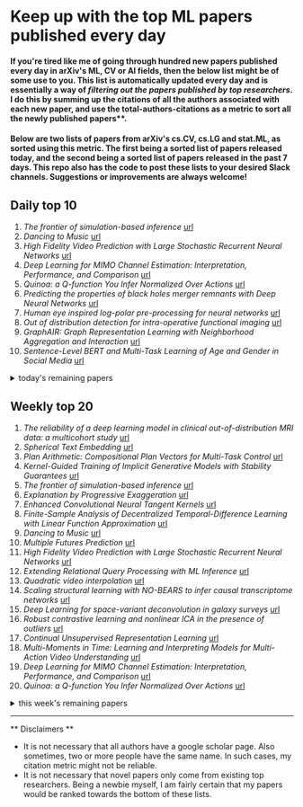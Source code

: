 # Keep up with the top ML papers published every day

#### If you're tired like me of going through hundred new papers published every day in arXiv's ML, CV or AI fields, then the below list might be of some use to you. This list is automatically updated every day and is essentially a way of *filtering out the papers published by top researchers*. I do this by summing up the citations of all the authors associated with each new paper, and use the total-authors-citations as a metric to sort all the newly published papers**. 

#### Below are two lists of papers from arXiv's cs.CV, cs.LG and stat.ML, as sorted using this metric. The first being a sorted list of papers released today, and the second being a sorted list of papers released in the past 7 days. This repo also has the code to post these lists to your desired Slack channels. Suggestions or improvements are always welcome!

## Daily top 10
1. *The frontier of simulation-based inference* [url](http://arxiv.org/abs/1911.01429v1)
2. *Dancing to Music* [url](http://arxiv.org/abs/1911.02001v1)
3. *High Fidelity Video Prediction with Large Stochastic Recurrent Neural Networks* [url](http://arxiv.org/abs/1911.01655v1)
4. *Deep Learning for MIMO Channel Estimation: Interpretation, Performance, and Comparison* [url](http://arxiv.org/abs/1911.01918v1)
5. *Quinoa: a Q-function You Infer Normalized Over Actions* [url](http://arxiv.org/abs/1911.01831v1)
6. *Predicting the properties of black holes merger remnants with Deep Neural Networks* [url](http://arxiv.org/abs/1911.01496v1)
7. *Human eye inspired log-polar pre-processing for neural networks* [url](http://arxiv.org/abs/1911.01141v1)
8. *Out of distribution detection for intra-operative functional imaging* [url](http://arxiv.org/abs/1911.01877v1)
9. *GraphAIR: Graph Representation Learning with Neighborhood Aggregation and Interaction* [url](http://arxiv.org/abs/1911.01731v1)
10. *Sentence-Level BERT and Multi-Task Learning of Age and Gender in Social Media* [url](http://arxiv.org/abs/1911.00637v1)
<details><summary>today's remaining papers</summary>
  <ol start=11>
    <li><i>Apprenticeship Learning via Frank-Wolfe</i> <a href="http://arxiv.org/abs/1911.01679v1">url</a></li>
    <li><i>Optimizing the Dice Score and Jaccard Index for Medical Image Segmentation: Theory & Practice</i> <a href="http://arxiv.org/abs/1911.01685v1">url</a></li>
    <li><i>Detection of vertebral fractures in CT using 3D Convolutional Neural Networks</i> <a href="http://arxiv.org/abs/1911.01816v1">url</a></li>
    <li><i>Scalable Variational Gaussian Processes for Crowdsourcing: Glitch Detection in LIGO</i> <a href="http://arxiv.org/abs/1911.01915v1">url</a></li>
    <li><i>A General Early-Stopping Module for Crowdsourced Ranking</i> <a href="http://arxiv.org/abs/1911.01042v1">url</a></li>
    <li><i>An End-to-End Deep RL Framework for Task Arrangement in Crowdsourcing Platforms</i> <a href="http://arxiv.org/abs/1911.01030v1">url</a></li>
    <li><i>Minimal Solvers for Rectifying from Radially-Distorted Conjugate Translations</i> <a href="http://arxiv.org/abs/1911.01507v1">url</a></li>
    <li><i>On Compositionality in Neural Machine Translation</i> <a href="http://arxiv.org/abs/1911.01497v1">url</a></li>
    <li><i>New Potential-Based Bounds for Prediction with Expert Advice</i> <a href="http://arxiv.org/abs/1911.01641v1">url</a></li>
    <li><i>ROI Pooled Correlation Filters for Visual Tracking</i> <a href="http://arxiv.org/abs/1911.01668v1">url</a></li>
    <li><i>Detecting and Tracking Small Moving Objects in Wide Area Motion Imagery (WAMI) Using Convolutional Neural Networks (CNNs)</i> <a href="http://arxiv.org/abs/1911.01727v1">url</a></li>
    <li><i>Spatial Sparse subspace clustering for Compressive Spectral imaging</i> <a href="http://arxiv.org/abs/1911.01671v1">url</a></li>
    <li><i>Single-Frame Super-Resolution of Solar Magnetograms: Investigating Physics-Based Metrics \& Losses</i> <a href="http://arxiv.org/abs/1911.01490v1">url</a></li>
    <li><i>Probabilistic Super-Resolution of Solar Magnetograms: Generating Many Explanations and Measuring Uncertainties</i> <a href="http://arxiv.org/abs/1911.01486v1">url</a></li>
    <li><i>Dual-domain Cascade of U-nets for Multi-channel Magnetic Resonance Image Reconstruction</i> <a href="http://arxiv.org/abs/1911.01458v1">url</a></li>
    <li><i>One Network to Segment Them All: A General, Lightweight System for Accurate 3D Medical Image Segmentation</i> <a href="http://arxiv.org/abs/1911.01764v1">url</a></li>
    <li><i>Adversarial dictionary learning for a robust analysis and modelling of spontaneous neuronal activity</i> <a href="http://arxiv.org/abs/1911.01721v1">url</a></li>
    <li><i>Joint Ranking SVM and Binary Relevance with Robust Low-Rank Learning for Multi-Label Classification</i> <a href="http://arxiv.org/abs/1911.01658v1">url</a></li>
    <li><i>Optimistic Optimization for Statistical Model Checking with Regret Bounds</i> <a href="http://arxiv.org/abs/1911.01537v1">url</a></li>
    <li><i>Memory Augmented Recursive Neural Networks</i> <a href="http://arxiv.org/abs/1911.01545v1">url</a></li>
    <li><i>Scalable Deep Generative Relational Models with High-Order Node Dependence</i> <a href="http://arxiv.org/abs/1911.01535v1">url</a></li>
    <li><i>The Tale of Evil Twins: Adversarial Inputs versus Backdoored Models</i> <a href="http://arxiv.org/abs/1911.01559v1">url</a></li>
    <li><i>Improved BiGAN training with marginal likelihood equalization</i> <a href="http://arxiv.org/abs/1911.01425v1">url</a></li>
    <li><i>Unsupervised Learning for Neural Network-based Polar Decoder via Syndrome Loss</i> <a href="http://arxiv.org/abs/1911.01710v1">url</a></li>
    <li><i>Convolutional Neural Network-aided Bit-flipping for Belief Propagation Decoding of Polar Codes</i> <a href="http://arxiv.org/abs/1911.01704v1">url</a></li>
    <li><i>VASTA: A Vision and Language-assisted Smartphone Task Automation System</i> <a href="http://arxiv.org/abs/1911.01474v1">url</a></li>
    <li><i>RNN-T For Latency Controlled ASR With Improved Beam Search</i> <a href="http://arxiv.org/abs/1911.01629v1">url</a></li>
    <li><i>Speaker-invariant Affective Representation Learning via Adversarial Training</i> <a href="http://arxiv.org/abs/1911.01533v1">url</a></li>
    <li><i>Being Optimistic to Be Conservative: Quickly Learning a CVaR Policy</i> <a href="http://arxiv.org/abs/1911.01546v1">url</a></li>
    <li><i>Problem Dependent Reinforcement Learning Bounds Which Can Identify Bandit Structure in MDPs</i> <a href="http://arxiv.org/abs/1911.00954v1">url</a></li>
    <li><i>Language coverage and generalization in RNN-based continuous sentence embeddings for interacting agents</i> <a href="http://arxiv.org/abs/1911.02002v1">url</a></li>
    <li><i>DeepRacer: Educational Autonomous Racing Platform for Experimentation with Sim2Real Reinforcement Learning</i> <a href="http://arxiv.org/abs/1911.01562v1">url</a></li>
    <li><i>Optimal Transport Based Change Point Detection and Time Series Segment Clustering</i> <a href="http://arxiv.org/abs/1911.01325v1">url</a></li>
    <li><i>Temporal Feedback Convolutional Recurrent Neural Networks for Keyword Spotting</i> <a href="http://arxiv.org/abs/1911.01803v1">url</a></li>
    <li><i>Data Diversification: An Elegant Strategy For Neural Machine Translation</i> <a href="http://arxiv.org/abs/1911.01986v1">url</a></li>
    <li><i>Time/Accuracy Tradeoffs for Learning a ReLU with respect to Gaussian Marginals</i> <a href="http://arxiv.org/abs/1911.01462v1">url</a></li>
    <li><i>Importance Sampling via Local Sensitivity</i> <a href="http://arxiv.org/abs/1911.01575v1">url</a></li>
    <li><i>Biconditional Generative Adversarial Networks for Multiview Learning with Missing Views</i> <a href="http://arxiv.org/abs/1911.01861v1">url</a></li>
    <li><i>LIDA: Lightweight Interactive Dialogue Annotator</i> <a href="http://arxiv.org/abs/1911.01599v1">url</a></li>
    <li><i>Closing the Reality Gap with Unsupervised Sim-to-Real Image Translation for Semantic Segmentation in Robot Soccer</i> <a href="http://arxiv.org/abs/1911.01529v1">url</a></li>
    <li><i>A Comparative Analysis of XGBoost</i> <a href="http://arxiv.org/abs/1911.01914v1">url</a></li>
    <li><i>Reducing audio membership inference attack accuracy to chance: 4 defenses</i> <a href="http://arxiv.org/abs/1911.01888v1">url</a></li>
    <li><i>Training Neural Machine Translation (NMT) Models using Tensor Train Decomposition on TensorFlow (T3F)</i> <a href="http://arxiv.org/abs/1911.01933v1">url</a></li>
    <li><i>LACI: Low-effort Automatic Calibration of Infrastructure Sensors</i> <a href="http://arxiv.org/abs/1911.01711v1">url</a></li>
    <li><i>On Solving the 2-Dimensional Greedy Shooter Problem for UAVs</i> <a href="http://arxiv.org/abs/1911.01419v1">url</a></li>
    <li><i>Multilateration of Random Networks with Community Structure</i> <a href="http://arxiv.org/abs/1911.01521v1">url</a></li>
    <li><i>A Note on Quantum Markov Models</i> <a href="http://arxiv.org/abs/1911.01953v1">url</a></li>
    <li><i>Deep Flow Collaborative Network for Online Visual Tracking</i> <a href="http://arxiv.org/abs/1911.01786v1">url</a></li>
    <li><i>Visual Privacy Protection via Mapping Distortion</i> <a href="http://arxiv.org/abs/1911.01769v1">url</a></li>
    <li><i>A Deep Learning approach for Hindi Named Entity Recognition</i> <a href="http://arxiv.org/abs/1911.01421v1">url</a></li>
    <li><i>Understanding racial bias in health using the Medical Expenditure Panel Survey data</i> <a href="http://arxiv.org/abs/1911.01509v1">url</a></li>
    <li><i>Scene Graph based Image Retrieval -- A case study on the CLEVR Dataset</i> <a href="http://arxiv.org/abs/1911.00850v1">url</a></li>
    <li><i>3D Deformable Convolutions for MRI classification</i> <a href="http://arxiv.org/abs/1911.01898v1">url</a></li>
    <li><i>Test Metrics for Recurrent Neural Networks</i> <a href="http://arxiv.org/abs/1911.01952v1">url</a></li>
    <li><i>AReN: Assured ReLU NN Architecture for Model Predictive Control of LTI Systems</i> <a href="http://arxiv.org/abs/1911.01608v1">url</a></li>
    <li><i>Online tuning and light source control using a physics-informed Gaussian process Adi</i> <a href="http://arxiv.org/abs/1911.01538v1">url</a></li>
    <li><i>SAMM Long Videos: A Spontaneous Facial Micro- and Macro-Expressions Dataset</i> <a href="http://arxiv.org/abs/1911.01519v1">url</a></li>
    <li><i>DocParser: Hierarchical Structure Parsing of Document Renderings</i> <a href="http://arxiv.org/abs/1911.01702v1">url</a></li>
    <li><i>Congestion Analysis of Convolutional Neural Network-Based Pedestrian Counting Methods on Helicopter Footage</i> <a href="http://arxiv.org/abs/1911.01672v1">url</a></li>
    <li><i>Evolution-based Fine-tuning of CNNs for Prostate Cancer Detection</i> <a href="http://arxiv.org/abs/1911.01477v1">url</a></li>
    <li><i>Gym-Ignition: Reproducible Robotic Simulations for Reinforcement Learning</i> <a href="http://arxiv.org/abs/1911.01715v1">url</a></li>
    <li><i>On Online Learning in Kernelized Markov Decision Processes</i> <a href="http://arxiv.org/abs/1911.01871v1">url</a></li>
    <li><i>Towards Optimal and Efficient Best Arm Identification in Linear Bandits</i> <a href="http://arxiv.org/abs/1911.01695v1">url</a></li>
    <li><i>A Deep Gradient Boosting Network for Optic Disc and Cup Segmentation</i> <a href="http://arxiv.org/abs/1911.01648v1">url</a></li>
    <li><i>A Model for Spatial Outlier Detection Based on Weighted Neighborhood Relationship</i> <a href="http://arxiv.org/abs/1911.01867v1">url</a></li>
    <li><i>Deep Hedging: Learning to Simulate Equity Option Markets</i> <a href="http://arxiv.org/abs/1911.01700v1">url</a></li>
    <li><i>Bipolar Morphological Neural Networks: Convolution Without Multiplication</i> <a href="http://arxiv.org/abs/1911.01971v1">url</a></li>
    <li><i>Real-Time Sensor Anomaly Detection and Recovery in Connected Automated Vehicle Sensors</i> <a href="http://arxiv.org/abs/1911.01531v1">url</a></li>
    <li><i>Enhancing the Privacy of Federated Learning with Sketching</i> <a href="http://arxiv.org/abs/1911.01812v1">url</a></li>
    <li><i>Pan-Private Uniformity Testing</i> <a href="http://arxiv.org/abs/1911.01452v1">url</a></li>
    <li><i>DLA: Dense-Layer-Analysis for Adversarial Example Detection</i> <a href="http://arxiv.org/abs/1911.01921v1">url</a></li>
    <li><i>Deep Collaborative Discrete Hashing with Semantic-Invariant Structure</i> <a href="http://arxiv.org/abs/1911.01565v1">url</a></li>
    <li><i>Dynamic Graph Embedding via LSTM History Tracking</i> <a href="http://arxiv.org/abs/1911.01551v1">url</a></li>
    <li><i>Detecting Point Outliers Using Prune-based Outlier Factor (PLOF)</i> <a href="http://arxiv.org/abs/1911.01654v1">url</a></li>
    <li><i>Auditing and Achieving Intersectional Fairness in Classification Problems</i> <a href="http://arxiv.org/abs/1911.01468v1">url</a></li>
    <li><i>Improving Supervised Phase Identification Through the Theory of Information Losses</i> <a href="http://arxiv.org/abs/1911.01484v1">url</a></li>
    <li><i>ColluEagle: Collusive review spammer detection using Markov random fields</i> <a href="http://arxiv.org/abs/1911.01690v1">url</a></li>
    <li><i>A Rule for Gradient Estimator Selection, with an Application to Variational Inference</i> <a href="http://arxiv.org/abs/1911.01894v1">url</a></li>
    <li><i>Quasi-Monte Carlo sampling for machine-learning partial differential equations</i> <a href="http://arxiv.org/abs/1911.01612v1">url</a></li>
    <li><i>Prediction Modeling and Analysis for Telecom Customer Churn in Two Months</i> <a href="http://arxiv.org/abs/1911.00558v1">url</a></li>
    <li><i>GP-ALPS: Automatic Latent Process Selection for Multi-Output Gaussian Process Models</i> <a href="http://arxiv.org/abs/1911.01929v1">url</a></li>
    <li><i>Mixture factorized auto-encoder for unsupervised hierarchical deep factorization of speech signal</i> <a href="http://arxiv.org/abs/1911.01806v1">url</a></li>
    <li><i>Dynamic Time Warp Convolutional Networks</i> <a href="http://arxiv.org/abs/1911.01944v1">url</a></li>
    <li><i>Neural Network Based Parameter Estimation Method for the Pareto/NBD Model</i> <a href="http://arxiv.org/abs/1911.01919v1">url</a></li>
    <li><i>Interpretability Study on Deep Learning for Jet Physics at the Large Hadron Collider</i> <a href="http://arxiv.org/abs/1911.01872v1">url</a></li>
    <li><i>Video Captioning with Text-based Dynamic Attention and Step-by-Step Learning</i> <a href="http://arxiv.org/abs/1911.01857v1">url</a></li>
    <li><i>A GMM based algorithm to generate point-cloud and its application to neuroimaging</i> <a href="http://arxiv.org/abs/1911.01705v1">url</a></li>
    <li><i>Bounds for the Number of Tests in Non-Adaptive Randomized Algorithms for Group Testing</i> <a href="http://arxiv.org/abs/1911.01694v1">url</a></li>
    <li><i>Adaptive Context Network for Scene Parsing</i> <a href="http://arxiv.org/abs/1911.01664v1">url</a></li>
    <li><i>Study of Constrained Network Structures for WGANs on Numeric Data Generation</i> <a href="http://arxiv.org/abs/1911.01649v1">url</a></li>
    <li><i>Sparse Lifting of Dense Vectors: Unifying Word and Sentence Representations</i> <a href="http://arxiv.org/abs/1911.01625v1">url</a></li>
    <li><i>Improving Long Handwritten Text Line Recognition with Convolutional Multi-way Associative Memory</i> <a href="http://arxiv.org/abs/1911.01577v1">url</a></li>
    <li><i>The generalization error of max-margin linear classifiers: High-dimensional asymptotics in the overparametrized regime</i> <a href="http://arxiv.org/abs/1911.01544v1">url</a></li>
    <li><i>Statistical Inference in Mean-Field Variational Bayes</i> <a href="http://arxiv.org/abs/1911.01525v1">url</a></li>
    <li><i>Assessing Social and Intersectional Biases in Contextualized Word Representations</i> <a href="http://arxiv.org/abs/1911.01485v1">url</a></li>
    <li><i>Statistical Inference for Model Parameters in Stochastic Gradient Descent via Batch Means</i> <a href="http://arxiv.org/abs/1911.01483v1">url</a></li>
    <li><i>Proximal Langevin Algorithm: Rapid Convergence Under Isoperimetry</i> <a href="http://arxiv.org/abs/1911.01469v1">url</a></li>
    <li><i>Who is Real Bob? Adversarial Attacks on Speaker Recognition Systems</i> <a href="http://arxiv.org/abs/1911.01840v1">url</a></li>
    <li><i>Novelty Detection and Learning from Extremely Weak Supervision</i> <a href="http://arxiv.org/abs/1911.00616v1">url</a></li>
  </ol>
</details>

## Weekly top 20
1. *The reliability of a deep learning model in clinical out-of-distribution MRI data: a multicohort study* [url](http://arxiv.org/abs/1911.00515v1)
2. *Spherical Text Embedding* [url](http://arxiv.org/abs/1911.01196v1)
3. *Plan Arithmetic: Compositional Plan Vectors for Multi-Task Control* [url](http://arxiv.org/abs/1910.14033v1)
4. *Kernel-Guided Training of Implicit Generative Models with Stability Guarantees* [url](http://arxiv.org/abs/1910.14428v1)
5. *The frontier of simulation-based inference* [url](http://arxiv.org/abs/1911.01429v1)
6. *Explanation by Progressive Exaggeration* [url](http://arxiv.org/abs/1911.00483v1)
7. *Enhanced Convolutional Neural Tangent Kernels* [url](http://arxiv.org/abs/1911.00809v1)
8. *Finite-Sample Analysis of Decentralized Temporal-Difference Learning with Linear Function Approximation* [url](http://arxiv.org/abs/1911.00934v1)
9. *Dancing to Music* [url](http://arxiv.org/abs/1911.02001v1)
10. *Multiple Futures Prediction* [url](http://arxiv.org/abs/1911.00997v1)
11. *High Fidelity Video Prediction with Large Stochastic Recurrent Neural Networks* [url](http://arxiv.org/abs/1911.01655v1)
12. *Extending Relational Query Processing with ML Inference* [url](http://arxiv.org/abs/1911.00231v1)
13. *Quadratic video interpolation* [url](http://arxiv.org/abs/1911.00627v1)
14. *Scaling structural learning with NO-BEARS to infer causal transcriptome networks* [url](http://arxiv.org/abs/1911.00081v1)
15. *Deep Learning for space-variant deconvolution in galaxy surveys* [url](http://arxiv.org/abs/1911.00443v1)
16. *Robust contrastive learning and nonlinear ICA in the presence of outliers* [url](http://arxiv.org/abs/1911.00265v1)
17. *Continual Unsupervised Representation Learning* [url](http://arxiv.org/abs/1910.14481v1)
18. *Multi-Moments in Time: Learning and Interpreting Models for Multi-Action Video Understanding* [url](http://arxiv.org/abs/1911.00232v1)
19. *Deep Learning for MIMO Channel Estimation: Interpretation, Performance, and Comparison* [url](http://arxiv.org/abs/1911.01918v1)
20. *Quinoa: a Q-function You Infer Normalized Over Actions* [url](http://arxiv.org/abs/1911.01831v1)
<details><summary>this week's remaining papers</summary>
  <ol start=21>
    <li><i>Personality-Aware Probabilistic Map for Trajectory Prediction of Pedestrians</i> <a href="http://arxiv.org/abs/1911.00193v1">url</a></li>
    <li><i>Automated Estimation of the Spinal Curvature via Spine Centerline Extraction with Ensembles of Cascaded Neural Networks</i> <a href="http://arxiv.org/abs/1911.01126v1">url</a></li>
    <li><i>Predicting the properties of black holes merger remnants with Deep Neural Networks</i> <a href="http://arxiv.org/abs/1911.01496v1">url</a></li>
    <li><i>Human eye inspired log-polar pre-processing for neural networks</i> <a href="http://arxiv.org/abs/1911.01141v1">url</a></li>
    <li><i>Out of distribution detection for intra-operative functional imaging</i> <a href="http://arxiv.org/abs/1911.01877v1">url</a></li>
    <li><i>GraphAIR: Graph Representation Learning with Neighborhood Aggregation and Interaction</i> <a href="http://arxiv.org/abs/1911.01731v1">url</a></li>
    <li><i>Deep Learning for 2D and 3D Rotatable Data: An Overview of Methods</i> <a href="http://arxiv.org/abs/1910.14594v1">url</a></li>
    <li><i>Hidden State Guidance: Improving Image Captioning using An Image Conditioned Autoencoder</i> <a href="http://arxiv.org/abs/1910.14208v1">url</a></li>
    <li><i>Rolling-Shutter Modelling for Direct Visual-Inertial Odometry</i> <a href="http://arxiv.org/abs/1911.01015v1">url</a></li>
    <li><i>Sentence-Level BERT and Multi-Task Learning of Age and Gender in Social Media</i> <a href="http://arxiv.org/abs/1911.00637v1">url</a></li>
    <li><i>Apprenticeship Learning via Frank-Wolfe</i> <a href="http://arxiv.org/abs/1911.01679v1">url</a></li>
    <li><i>DiaNet: BERT and Hierarchical Attention Multi-Task Learning of Fine-Grained Dialect</i> <a href="http://arxiv.org/abs/1910.14243v1">url</a></li>
    <li><i>Universal Adversarial Perturbations Against Person Re-Identification</i> <a href="http://arxiv.org/abs/1910.14184v1">url</a></li>
    <li><i>Optimizing the Dice Score and Jaccard Index for Medical Image Segmentation: Theory & Practice</i> <a href="http://arxiv.org/abs/1911.01685v1">url</a></li>
    <li><i>Cross-Scale Residual Network for Multiple Tasks:Image Super-resolution, Denoising, and Deblocking</i> <a href="http://arxiv.org/abs/1911.01257v1">url</a></li>
    <li><i>Temporal Action Localization using Long Short-Term Dependency</i> <a href="http://arxiv.org/abs/1911.01060v1">url</a></li>
    <li><i>Comb Convolution for Efficient Convolutional Architecture</i> <a href="http://arxiv.org/abs/1911.00387v1">url</a></li>
    <li><i>Detection of vertebral fractures in CT using 3D Convolutional Neural Networks</i> <a href="http://arxiv.org/abs/1911.01816v1">url</a></li>
    <li><i>A Unified Stochastic Gradient Approach to Designing Bayesian-Optimal Experiments</i> <a href="http://arxiv.org/abs/1911.00294v1">url</a></li>
    <li><i>Scalable Variational Gaussian Processes for Crowdsourcing: Glitch Detection in LIGO</i> <a href="http://arxiv.org/abs/1911.01915v1">url</a></li>
    <li><i>Decentralized Distributed PPO: Solving PointGoal Navigation</i> <a href="http://arxiv.org/abs/1911.00357v1">url</a></li>
    <li><i>AIM 2019 Challenge on Constrained Super-Resolution: Methods and Results</i> <a href="http://arxiv.org/abs/1911.01249v1">url</a></li>
    <li><i>Context-Aware Local Differential Privacy</i> <a href="http://arxiv.org/abs/1911.00038v1">url</a></li>
    <li><i>Interactive Gibson: A Benchmark for Interactive Navigation in Cluttered Environments</i> <a href="http://arxiv.org/abs/1910.14442v1">url</a></li>
    <li><i>Learning Hawkes Processes from a Handful of Events</i> <a href="http://arxiv.org/abs/1911.00292v1">url</a></li>
    <li><i>Low-Rank HOCA: Efficient High-Order Cross-Modal Attention for Video Captioning</i> <a href="http://arxiv.org/abs/1911.00212v1">url</a></li>
    <li><i>Automatic Prostate Zonal Segmentation Using Fully Convolutional Network with Feature Pyramid Attention</i> <a href="http://arxiv.org/abs/1911.00127v1">url</a></li>
    <li><i>A Framework to Explore Workload-Specific Performance and Lifetime Trade-offs in Neuromorphic Computing</i> <a href="http://arxiv.org/abs/1911.00548v1">url</a></li>
    <li><i>Neural Assistant: Joint Action Prediction, Response Generation, and Latent Knowledge Reasoning</i> <a href="http://arxiv.org/abs/1910.14613v1">url</a></li>
    <li><i>Visualization of Multi-Objective Switched Reluctance Machine Optimization at Multiple Operating Conditions with t-SNE</i> <a href="http://arxiv.org/abs/1911.01024v1">url</a></li>
    <li><i>A General Early-Stopping Module for Crowdsourced Ranking</i> <a href="http://arxiv.org/abs/1911.01042v1">url</a></li>
    <li><i>RankML: a Meta Learning-Based Approach for Pre-Ranking Machine Learning Pipelines</i> <a href="http://arxiv.org/abs/1911.00108v1">url</a></li>
    <li><i>DeepLine: AutoML Tool for Pipelines Generation using Deep Reinforcement Learning and Hierarchical Actions Filtering</i> <a href="http://arxiv.org/abs/1911.00061v1">url</a></li>
    <li><i>An End-to-End Deep RL Framework for Task Arrangement in Crowdsourcing Platforms</i> <a href="http://arxiv.org/abs/1911.01030v1">url</a></li>
    <li><i>Multi-marginal Wasserstein GAN</i> <a href="http://arxiv.org/abs/1911.00888v1">url</a></li>
    <li><i>Unsupervised Star Galaxy Classification with Cascade Variational Auto-Encoder</i> <a href="http://arxiv.org/abs/1910.14056v1">url</a></li>
    <li><i>A Decentralized Proximal Point-type Method for Saddle Point Problems</i> <a href="http://arxiv.org/abs/1910.14380v1">url</a></li>
    <li><i>Minimal Solvers for Rectifying from Radially-Distorted Conjugate Translations</i> <a href="http://arxiv.org/abs/1911.01507v1">url</a></li>
    <li><i>Automated Inline Analysis of Myocardial Perfusion MRI with Deep Learning</i> <a href="http://arxiv.org/abs/1911.00625v1">url</a></li>
    <li><i>CANet: Cross-disease Attention Network for Joint Diabetic Retinopathy and Diabetic Macular Edema Grading</i> <a href="http://arxiv.org/abs/1911.01376v1">url</a></li>
    <li><i>Single-Shot Panoptic Segmentation</i> <a href="http://arxiv.org/abs/1911.00764v1">url</a></li>
    <li><i>Robust Federated Learning with Noisy Communication</i> <a href="http://arxiv.org/abs/1911.00251v1">url</a></li>
    <li><i>A Simple and Efficient Method to Compute a Single Linkage Dendrogram</i> <a href="http://arxiv.org/abs/1911.00223v1">url</a></li>
    <li><i>Deep Heterogeneous Hashing for Face Video Retrieval</i> <a href="http://arxiv.org/abs/1911.01048v1">url</a></li>
    <li><i>FCSR-GAN: Joint Face Completion and Super-resolution via Multi-task Learning</i> <a href="http://arxiv.org/abs/1911.01045v1">url</a></li>
    <li><i>A Crowdsourcing Framework for On-Device Federated Learning</i> <a href="http://arxiv.org/abs/1911.01046v1">url</a></li>
    <li><i>On Compositionality in Neural Machine Translation</i> <a href="http://arxiv.org/abs/1911.01497v1">url</a></li>
    <li><i>On Distributed Quantization for Classification</i> <a href="http://arxiv.org/abs/1911.00216v1">url</a></li>
    <li><i>New Potential-Based Bounds for Prediction with Expert Advice</i> <a href="http://arxiv.org/abs/1911.01641v1">url</a></li>
    <li><i>Attributed Sequence Embedding</i> <a href="http://arxiv.org/abs/1911.00949v1">url</a></li>
    <li><i>Leveraging Pretrained Image Classifiers for Language-Based Segmentation</i> <a href="http://arxiv.org/abs/1911.00830v1">url</a></li>
    <li><i>Deep learning assessment of breast terminal duct lobular unit involution: towards automated prediction of breast cancer risk</i> <a href="http://arxiv.org/abs/1911.00036v1">url</a></li>
    <li><i>ROI Pooled Correlation Filters for Visual Tracking</i> <a href="http://arxiv.org/abs/1911.01668v1">url</a></li>
    <li><i>Detecting and Tracking Small Moving Objects in Wide Area Motion Imagery (WAMI) Using Convolutional Neural Networks (CNNs)</i> <a href="http://arxiv.org/abs/1911.01727v1">url</a></li>
    <li><i>LaplacianNet: Learning on 3D Meshes with Laplacian Encoding and Pooling</i> <a href="http://arxiv.org/abs/1910.14063v1">url</a></li>
    <li><i>A Streaming Analytics Language for Processing Cyber Data</i> <a href="http://arxiv.org/abs/1911.00815v1">url</a></li>
    <li><i>Spatial Sparse subspace clustering for Compressive Spectral imaging</i> <a href="http://arxiv.org/abs/1911.01671v1">url</a></li>
    <li><i>Iterative Hessian Sketch in Input Sparsity Time</i> <a href="http://arxiv.org/abs/1910.14166v1">url</a></li>
    <li><i>Learning to Fix Build Errors with Graph2Diff Neural Networks</i> <a href="http://arxiv.org/abs/1911.01205v1">url</a></li>
    <li><i>Towards vision-based robotic skins: a data-driven, multi-camera tactile sensor</i> <a href="http://arxiv.org/abs/1910.14526v1">url</a></li>
    <li><i>Unsupervised inference approach to facial attractiveness</i> <a href="http://arxiv.org/abs/1910.14072v1">url</a></li>
    <li><i>A Unified Framework for Data Poisoning Attack to Graph-based Semi-supervised Learning</i> <a href="http://arxiv.org/abs/1910.14147v1">url</a></li>
    <li><i>Enhancing Certifiable Robustness via a Deep Model Ensemble</i> <a href="http://arxiv.org/abs/1910.14655v1">url</a></li>
    <li><i>Policy Continuation with Hindsight Inverse Dynamics</i> <a href="http://arxiv.org/abs/1910.14055v1">url</a></li>
    <li><i>Improved Detection of Adversarial Attacks via Penetration Distortion Maximization</i> <a href="http://arxiv.org/abs/1911.00870v1">url</a></li>
    <li><i>Integrated Clustering and Anomaly Detection (INCAD) for Streaming Data (Revised)</i> <a href="http://arxiv.org/abs/1911.00184v1">url</a></li>
    <li><i>Single-Frame Super-Resolution of Solar Magnetograms: Investigating Physics-Based Metrics \& Losses</i> <a href="http://arxiv.org/abs/1911.01490v1">url</a></li>
    <li><i>Probabilistic Super-Resolution of Solar Magnetograms: Generating Many Explanations and Measuring Uncertainties</i> <a href="http://arxiv.org/abs/1911.01486v1">url</a></li>
    <li><i>A Study of Data Pre-processing Techniques for Imbalanced Biomedical Data Classification</i> <a href="http://arxiv.org/abs/1911.00996v1">url</a></li>
    <li><i>Memory Requirement Reduction of Deep Neural Networks Using Low-bit Quantization of Parameters</i> <a href="http://arxiv.org/abs/1911.00527v1">url</a></li>
    <li><i>On Modelling Label Uncertainty in Deep Neural Networks: Automatic Estimation of Intra-observer Variability in 2D Echocardiography Quality Assessment</i> <a href="http://arxiv.org/abs/1911.00674v1">url</a></li>
    <li><i>Performance Analysis on Federated Learning with Differential Privacy</i> <a href="http://arxiv.org/abs/1911.00222v1">url</a></li>
    <li><i>A Method for Identifying Origin of Digital Images Using a Convolution Neural Network</i> <a href="http://arxiv.org/abs/1911.00655v1">url</a></li>
    <li><i>Security of Facial Forensics Models Against Adversarial Attacks</i> <a href="http://arxiv.org/abs/1911.00660v1">url</a></li>
    <li><i>CCNet: Extracting High Quality Monolingual Datasets from Web Crawl Data</i> <a href="http://arxiv.org/abs/1911.00359v1">url</a></li>
    <li><i>SPARQ-SGD: Event-Triggered and Compressed Communication in Decentralized Stochastic Optimization</i> <a href="http://arxiv.org/abs/1910.14280v1">url</a></li>
    <li><i>Dual-domain Cascade of U-nets for Multi-channel Magnetic Resonance Image Reconstruction</i> <a href="http://arxiv.org/abs/1911.01458v1">url</a></li>
    <li><i>Regularized Adversarial Sampling and Deep Time-aware Attention for Click-Through Rate Prediction</i> <a href="http://arxiv.org/abs/1911.00886v1">url</a></li>
    <li><i>One Network to Segment Them All: A General, Lightweight System for Accurate 3D Medical Image Segmentation</i> <a href="http://arxiv.org/abs/1911.01764v1">url</a></li>
    <li><i>Device-Circuit-Architecture Co-Exploration for Computing-in-Memory Neural Accelerators</i> <a href="http://arxiv.org/abs/1911.00139v1">url</a></li>
    <li><i>Autonomous Vehicles Meet the Physical World: RSS, Variability, Uncertainty, and Proving Safety (Expanded Version)</i> <a href="http://arxiv.org/abs/1911.01207v1">url</a></li>
    <li><i>Device Scheduling with Fast Convergence for Wireless Federated Learning</i> <a href="http://arxiv.org/abs/1911.00856v1">url</a></li>
    <li><i>In-Place Zero-Space Memory Protection for CNN</i> <a href="http://arxiv.org/abs/1910.14479v1">url</a></li>
    <li><i>Making an Invisibility Cloak: Real World Adversarial Attacks on Object Detectors</i> <a href="http://arxiv.org/abs/1910.14667v1">url</a></li>
    <li><i>Using image-extracted features to determine heart rate and blink duration for driver sleepiness detection</i> <a href="http://arxiv.org/abs/1911.01333v1">url</a></li>
    <li><i>NAT: Neural Architecture Transformer for Accurate and Compact Architectures</i> <a href="http://arxiv.org/abs/1910.14488v1">url</a></li>
    <li><i>Learning-based Real-time Detection of Intrinsic Reflectional Symmetry</i> <a href="http://arxiv.org/abs/1911.00189v1">url</a></li>
    <li><i>Beta DVBF: Learning State-Space Models for Control from High Dimensional Observations</i> <a href="http://arxiv.org/abs/1911.00756v1">url</a></li>
    <li><i>End-to-end Microphone Permutation and Number Invariant Multi-channel Speech Separation</i> <a href="http://arxiv.org/abs/1910.14104v1">url</a></li>
    <li><i>Disentangling Human Dynamics for Pedestrian Locomotion Forecasting with Noisy Supervision</i> <a href="http://arxiv.org/abs/1911.01138v1">url</a></li>
    <li><i>Object-oriented state editing for HRL</i> <a href="http://arxiv.org/abs/1910.14361v1">url</a></li>
    <li><i>Long-distance Detection of Bioacoustic Events with Per-channel Energy Normalization</i> <a href="http://arxiv.org/abs/1911.00417v1">url</a></li>
    <li><i>Weakly Supervised Tracklet Person Re-Identification by Deep Feature-wise Mutual Learning</i> <a href="http://arxiv.org/abs/1910.14333v1">url</a></li>
    <li><i>Predicting Weather Uncertainty with Deep Convnets</i> <a href="http://arxiv.org/abs/1911.00630v1">url</a></li>
    <li><i>Enhancing VAEs for Collaborative Filtering: Flexible Priors & Gating Mechanisms</i> <a href="http://arxiv.org/abs/1911.00936v1">url</a></li>
    <li><i>Adversarial dictionary learning for a robust analysis and modelling of spontaneous neuronal activity</i> <a href="http://arxiv.org/abs/1911.01721v1">url</a></li>
    <li><i>Thompson Sampling for Contextual Bandit Problems with Auxiliary Safety Constraints</i> <a href="http://arxiv.org/abs/1911.00638v1">url</a></li>
    <li><i>Voice Biometrics Security: Extrapolating False Alarm Rate via Hierarchical Bayesian Modeling of Speaker Verification Scores</i> <a href="http://arxiv.org/abs/1911.01182v1">url</a></li>
    <li><i>Methodological Blind Spots in Machine Learning Fairness: Lessons from the Philosophy of Science and Computer Science</i> <a href="http://arxiv.org/abs/1910.14210v1">url</a></li>
    <li><i>A Self Validation Network for Object-Level Human Attention Estimation</i> <a href="http://arxiv.org/abs/1910.14260v1">url</a></li>
    <li><i>Joint Ranking SVM and Binary Relevance with Robust Low-Rank Learning for Multi-Label Classification</i> <a href="http://arxiv.org/abs/1911.01658v1">url</a></li>
    <li><i>Semi-Supervised Medical Image Segmentation via Learning Consistency under Transformations</i> <a href="http://arxiv.org/abs/1911.01218v1">url</a></li>
    <li><i>Gradient-based Adaptive Markov Chain Monte Carlo</i> <a href="http://arxiv.org/abs/1911.01373v1">url</a></li>
    <li><i>Ordering Matters: Word Ordering Aware Unsupervised NMT</i> <a href="http://arxiv.org/abs/1911.01212v1">url</a></li>
    <li><i>LiDAR-Flow: Dense Scene Flow Estimation from Sparse LiDAR and Stereo Images</i> <a href="http://arxiv.org/abs/1910.14453v1">url</a></li>
    <li><i>Preventing Gradient Attenuation in Lipschitz Constrained Convolutional Networks</i> <a href="http://arxiv.org/abs/1911.00937v1">url</a></li>
    <li><i>Optimistic Optimization for Statistical Model Checking with Regret Bounds</i> <a href="http://arxiv.org/abs/1911.01537v1">url</a></li>
    <li><i>Adversarial Music: Real World Audio Adversary Against Wake-word Detection System</i> <a href="http://arxiv.org/abs/1911.00126v1">url</a></li>
    <li><i>DialoGPT: Large-Scale Generative Pre-training for Conversational Response Generation</i> <a href="http://arxiv.org/abs/1911.00536v1">url</a></li>
    <li><i>Data-driven Evolutions of Critical Points</i> <a href="http://arxiv.org/abs/1911.00298v1">url</a></li>
    <li><i>Adaptive Precision Training: Quantify Back Propagation in Neural Networks with Fixed-point Numbers</i> <a href="http://arxiv.org/abs/1911.00361v1">url</a></li>
    <li><i>What Question Answering can Learn from Trivia Nerds</i> <a href="http://arxiv.org/abs/1910.14464v1">url</a></li>
    <li><i>Ensembles of Locally Independent Prediction Models</i> <a href="http://arxiv.org/abs/1911.01291v1">url</a></li>
    <li><i>Memory Augmented Recursive Neural Networks</i> <a href="http://arxiv.org/abs/1911.01545v1">url</a></li>
    <li><i>Laplacian Smoothing Stochastic Gradient Markov Chain Monte Carlo</i> <a href="http://arxiv.org/abs/1911.00782v1">url</a></li>
    <li><i>FutureMapping 2: Gaussian Belief Propagation for Spatial AI</i> <a href="http://arxiv.org/abs/1910.14139v1">url</a></li>
    <li><i>Computationally efficient versions of conformal predictive distributions</i> <a href="http://arxiv.org/abs/1911.00941v1">url</a></li>
    <li><i>Learning-based estimation of dielectric properties and tissue density in head model for personalized radio-frequency dosimetry</i> <a href="http://arxiv.org/abs/1911.01220v1">url</a></li>
    <li><i>VoteNet+ : An Improved Deep Learning Label Fusion Method for Multi-atlas Segmentation</i> <a href="http://arxiv.org/abs/1911.00582v1">url</a></li>
    <li><i>Chirality Nets for Human Pose Regression</i> <a href="http://arxiv.org/abs/1911.00029v1">url</a></li>
    <li><i>Adversarial target-invariant representation learning for domain generalization</i> <a href="http://arxiv.org/abs/1911.00804v1">url</a></li>
    <li><i>Towards a Predictive Patent Analytics and Evaluation Platform</i> <a href="http://arxiv.org/abs/1910.14258v1">url</a></li>
    <li><i>Forget Me Not: Reducing Catastrophic Forgetting for Domain Adaptation in Reading Comprehension</i> <a href="http://arxiv.org/abs/1911.00202v1">url</a></li>
    <li><i>LFZip: Lossy compression of multivariate floating-point time series data via improved prediction</i> <a href="http://arxiv.org/abs/1911.00208v1">url</a></li>
    <li><i>Training Neural Networks for Likelihood/Density Ratio Estimation</i> <a href="http://arxiv.org/abs/1911.00405v1">url</a></li>
    <li><i>PIC: Permutation Invariant Critic for Multi-Agent Deep Reinforcement Learning</i> <a href="http://arxiv.org/abs/1911.00025v1">url</a></li>
    <li><i>Pseudolikelihood Reranking with Masked Language Models</i> <a href="http://arxiv.org/abs/1910.14659v1">url</a></li>
    <li><i>Scalable Deep Generative Relational Models with High-Order Node Dependence</i> <a href="http://arxiv.org/abs/1911.01535v1">url</a></li>
    <li><i>Online Robustness Training for Deep Reinforcement Learning</i> <a href="http://arxiv.org/abs/1911.00887v1">url</a></li>
    <li><i>Solving NMF with smoothness and sparsity constraints using PALM</i> <a href="http://arxiv.org/abs/1910.14576v1">url</a></li>
    <li><i>The Tale of Evil Twins: Adversarial Inputs versus Backdoored Models</i> <a href="http://arxiv.org/abs/1911.01559v1">url</a></li>
    <li><i>Improved BiGAN training with marginal likelihood equalization</i> <a href="http://arxiv.org/abs/1911.01425v1">url</a></li>
    <li><i>FDDWNet: A Lightweight Convolutional Neural Network for Real-time Sementic Segmentation</i> <a href="http://arxiv.org/abs/1911.00632v1">url</a></li>
    <li><i>Order Optimal One-Shot Distributed Learning</i> <a href="http://arxiv.org/abs/1911.00731v1">url</a></li>
    <li><i>Privacy-Preserving Machine Learning Using EtC Images</i> <a href="http://arxiv.org/abs/1911.00227v1">url</a></li>
    <li><i>Robust and Undetectable White-Box Watermarks for Deep Neural Networks</i> <a href="http://arxiv.org/abs/1910.14268v1">url</a></li>
    <li><i>Denoising and Regularization via Exploiting the Structural Bias of Convolutional Generators</i> <a href="http://arxiv.org/abs/1910.14634v1">url</a></li>
    <li><i>Modeling Feature Representations for Affective Speech using Generative Adversarial Networks</i> <a href="http://arxiv.org/abs/1911.00030v1">url</a></li>
    <li><i>Convolutional Neural Network-aided Bit-flipping for Belief Propagation Decoding of Polar Codes</i> <a href="http://arxiv.org/abs/1911.01704v1">url</a></li>
    <li><i>Unsupervised Learning for Neural Network-based Polar Decoder via Syndrome Loss</i> <a href="http://arxiv.org/abs/1911.01710v1">url</a></li>
    <li><i>Positive-Unlabeled Reward Learning</i> <a href="http://arxiv.org/abs/1911.00459v1">url</a></li>
    <li><i>VASTA: A Vision and Language-assisted Smartphone Task Automation System</i> <a href="http://arxiv.org/abs/1911.01474v1">url</a></li>
    <li><i>RNN-T For Latency Controlled ASR With Improved Beam Search</i> <a href="http://arxiv.org/abs/1911.01629v1">url</a></li>
    <li><i>TAB-VCR: Tags and Attributes based VCR Baselines</i> <a href="http://arxiv.org/abs/1910.14671v1">url</a></li>
    <li><i>Graph Structured Prediction Energy Networks</i> <a href="http://arxiv.org/abs/1910.14670v1">url</a></li>
    <li><i>Co-Generation with GANs using AIS based HMC</i> <a href="http://arxiv.org/abs/1910.14673v1">url</a></li>
    <li><i>Quantum Wasserstein Generative Adversarial Networks</i> <a href="http://arxiv.org/abs/1911.00111v1">url</a></li>
    <li><i>Anthropometric clothing measurements from 3D body scans</i> <a href="http://arxiv.org/abs/1911.00694v1">url</a></li>
    <li><i>LSTM-Sharp: An Adaptable, Energy-Efficient Hardware Accelerator for Long Short-Term Memory</i> <a href="http://arxiv.org/abs/1911.01258v1">url</a></li>
    <li><i>Speaker-invariant Affective Representation Learning via Adversarial Training</i> <a href="http://arxiv.org/abs/1911.01533v1">url</a></li>
    <li><i>Generalized Speedy Q-learning</i> <a href="http://arxiv.org/abs/1911.00397v1">url</a></li>
    <li><i>Sobolev Independence Criterion</i> <a href="http://arxiv.org/abs/1910.14212v1">url</a></li>
    <li><i>Inferring Coordination Strategies from Time Series of Movement Data</i> <a href="http://arxiv.org/abs/1911.01366v1">url</a></li>
    <li><i>Ternary MobileNets via Per-Layer Hybrid Filter Banks</i> <a href="http://arxiv.org/abs/1911.01028v1">url</a></li>
    <li><i>Being Optimistic to Be Conservative: Quickly Learning a CVaR Policy</i> <a href="http://arxiv.org/abs/1911.01546v1">url</a></li>
    <li><i>Problem Dependent Reinforcement Learning Bounds Which Can Identify Bandit Structure in MDPs</i> <a href="http://arxiv.org/abs/1911.00954v1">url</a></li>
    <li><i>A2: Extracting Cyclic Switchings from DOB-nets for Rejecting Excessive Disturbances</i> <a href="http://arxiv.org/abs/1911.00165v1">url</a></li>
    <li><i>PODNet: A Neural Network for Discovery of Plannable Options</i> <a href="http://arxiv.org/abs/1911.00171v1">url</a></li>
    <li><i>Language coverage and generalization in RNN-based continuous sentence embeddings for interacting agents</i> <a href="http://arxiv.org/abs/1911.02002v1">url</a></li>
    <li><i>DeepRacer: Educational Autonomous Racing Platform for Experimentation with Sim2Real Reinforcement Learning</i> <a href="http://arxiv.org/abs/1911.01562v1">url</a></li>
    <li><i>Self-Supervised Difference Detection for Weakly-Supervised Semantic Segmentation</i> <a href="http://arxiv.org/abs/1911.01370v1">url</a></li>
    <li><i>Cylindrical Shape Decomposition Algorithm for 3D Segmentation</i> <a href="http://arxiv.org/abs/1911.00571v1">url</a></li>
    <li><i>Surface Reconstruction from 3D Line Segments</i> <a href="http://arxiv.org/abs/1911.00451v1">url</a></li>
    <li><i>Optimal Transport Based Change Point Detection and Time Series Segment Clustering</i> <a href="http://arxiv.org/abs/1911.01325v1">url</a></li>
    <li><i>Image-Conditioned Graph Generation for Road Network Extraction</i> <a href="http://arxiv.org/abs/1910.14388v1">url</a></li>
    <li><i>Cross-Domain Face Synthesis using a Controllable GAN</i> <a href="http://arxiv.org/abs/1910.14247v1">url</a></li>
    <li><i>Adversarial NLI: A New Benchmark for Natural Language Understanding</i> <a href="http://arxiv.org/abs/1910.14599v1">url</a></li>
    <li><i>Temporal Feedback Convolutional Recurrent Neural Networks for Keyword Spotting</i> <a href="http://arxiv.org/abs/1911.01803v1">url</a></li>
    <li><i>Data Diversification: An Elegant Strategy For Neural Machine Translation</i> <a href="http://arxiv.org/abs/1911.01986v1">url</a></li>
    <li><i>On the Interaction Between Deep Detectors and Siamese Trackers in Video Surveillance</i> <a href="http://arxiv.org/abs/1910.14552v1">url</a></li>
    <li><i>Multi-resolution CSI Feedback with deep learning in Massive MIMO System</i> <a href="http://arxiv.org/abs/1910.14322v1">url</a></li>
    <li><i>Multimodal Video-based Apparent Personality Recognition Using Long Short-Term Memory and Convolutional Neural Networks</i> <a href="http://arxiv.org/abs/1911.00381v1">url</a></li>
    <li><i>Validation of a deep learning mammography model in a population with low screening rates</i> <a href="http://arxiv.org/abs/1911.00364v1">url</a></li>
    <li><i>Time/Accuracy Tradeoffs for Learning a ReLU with respect to Gaussian Marginals</i> <a href="http://arxiv.org/abs/1911.01462v1">url</a></li>
    <li><i>Continual Multi-task Gaussian Processes</i> <a href="http://arxiv.org/abs/1911.00002v1">url</a></li>
    <li><i>Application of Gaussian Process Regression to Koopman Mode Decomposition for Noisy Dynamic Data</i> <a href="http://arxiv.org/abs/1911.01143v1">url</a></li>
    <li><i>Precision Medicine Informatics: Principles, Prospects, and Challenges</i> <a href="http://arxiv.org/abs/1911.01014v1">url</a></li>
    <li><i>Sample Complexity of Learning Mixtures of Sparse Linear Regressions</i> <a href="http://arxiv.org/abs/1910.14106v1">url</a></li>
    <li><i>Frequentist Regret Bounds for Randomized Least-Squares Value Iteration</i> <a href="http://arxiv.org/abs/1911.00567v1">url</a></li>
    <li><i>Certifiable Robustness to Graph Perturbations</i> <a href="http://arxiv.org/abs/1910.14356v1">url</a></li>
    <li><i>Adversarial Deep Learning for Over-the-Air Spectrum Poisoning Attacks</i> <a href="http://arxiv.org/abs/1911.00500v1">url</a></li>
    <li><i>Evaluation of Surrogate Models for Multi-fin Flapping Propulsion Systems</i> <a href="http://arxiv.org/abs/1910.14194v1">url</a></li>
    <li><i>Automata Learning: An Algebraic Approach</i> <a href="http://arxiv.org/abs/1911.00874v1">url</a></li>
    <li><i>Rotation Invariant Point Cloud Classification: Where Local Geometry Meets Global Topology</i> <a href="http://arxiv.org/abs/1911.00195v1">url</a></li>
    <li><i>Unmasking DeepFakes with simple Features</i> <a href="http://arxiv.org/abs/1911.00686v1">url</a></li>
    <li><i>Bayesian causal inference via probabilistic program synthesis</i> <a href="http://arxiv.org/abs/1910.14124v1">url</a></li>
    <li><i>XDeep: An Interpretation Tool for Deep Neural Networks</i> <a href="http://arxiv.org/abs/1911.01005v1">url</a></li>
    <li><i>Importance Sampling via Local Sensitivity</i> <a href="http://arxiv.org/abs/1911.01575v1">url</a></li>
    <li><i>Explicit Explore-Exploit Algorithms in Continuous State Spaces</i> <a href="http://arxiv.org/abs/1911.00617v1">url</a></li>
    <li><i>Are Out-of-Distribution Detection Methods Effective on Large-Scale Datasets?</i> <a href="http://arxiv.org/abs/1910.14034v1">url</a></li>
    <li><i>A study of data and label shift in the LIME framework</i> <a href="http://arxiv.org/abs/1910.14421v1">url</a></li>
    <li><i>Online Debiasing for Adaptively Collected High-dimensional Data</i> <a href="http://arxiv.org/abs/1911.01040v1">url</a></li>
    <li><i>Potential Applications of Machine Learning at Multidisciplinary Medical Team Meetings</i> <a href="http://arxiv.org/abs/1911.00914v1">url</a></li>
    <li><i>Explaining black box decisions by Shapley cohort refinement</i> <a href="http://arxiv.org/abs/1911.00467v1">url</a></li>
    <li><i>Finding the most similar textual documents using Case-Based Reasoning</i> <a href="http://arxiv.org/abs/1911.00262v1">url</a></li>
    <li><i>Biconditional Generative Adversarial Networks for Multiview Learning with Missing Views</i> <a href="http://arxiv.org/abs/1911.01861v1">url</a></li>
    <li><i>Supervised level-wise pretraining for recurrent neural network initialization in multi-class classification</i> <a href="http://arxiv.org/abs/1911.01071v1">url</a></li>
    <li><i>VASE: Variational Assorted Surprise Exploration for Reinforcement Learning</i> <a href="http://arxiv.org/abs/1910.14351v1">url</a></li>
    <li><i>Comparison of Different Spike Sorting Subtechniques Based on Rat Brain Basolateral Amygdala Neuronal Activity</i> <a href="http://arxiv.org/abs/1910.14098v1">url</a></li>
    <li><i>On Neural Architecture Search for Resource-Constrained Hardware Platforms</i> <a href="http://arxiv.org/abs/1911.00105v1">url</a></li>
    <li><i>Text-to-image synthesis method evaluation based on visual patterns</i> <a href="http://arxiv.org/abs/1911.00077v1">url</a></li>
    <li><i>Explainable Prediction of Adverse Outcomes Using Clinical Notes</i> <a href="http://arxiv.org/abs/1910.14095v1">url</a></li>
    <li><i>Technical Report: Co-learning of geometry and semantics for online 3D mapping</i> <a href="http://arxiv.org/abs/1911.01082v1">url</a></li>
    <li><i>Fair Predictors under Distribution Shift</i> <a href="http://arxiv.org/abs/1911.00677v1">url</a></li>
    <li><i>DRUM: End-To-End Differentiable Rule Mining On Knowledge Graphs</i> <a href="http://arxiv.org/abs/1911.00055v1">url</a></li>
    <li><i>LIDA: Lightweight Interactive Dialogue Annotator</i> <a href="http://arxiv.org/abs/1911.01599v1">url</a></li>
    <li><i>Learning to Scaffold the Development of Robotic Manipulation Skills</i> <a href="http://arxiv.org/abs/1911.00969v1">url</a></li>
    <li><i>A Narration-based Reward Shaping Approach using Grounded Natural Language Commands</i> <a href="http://arxiv.org/abs/1911.00497v1">url</a></li>
    <li><i>Multivariate Medians for Image and Shape Analysis</i> <a href="http://arxiv.org/abs/1911.00143v1">url</a></li>
    <li><i>Closing the Reality Gap with Unsupervised Sim-to-Real Image Translation for Semantic Segmentation in Robot Soccer</i> <a href="http://arxiv.org/abs/1911.01529v1">url</a></li>
    <li><i>Protein Fold Family Recognition From Unassigned Residual Dipolar Coupling Data</i> <a href="http://arxiv.org/abs/1911.00383v1">url</a></li>
    <li><i>A Perceived Environment Design using a Multi-Modal Variational Autoencoder for learning Active-Sensing</i> <a href="http://arxiv.org/abs/1911.00584v1">url</a></li>
    <li><i>Weakly Supervised Deep Learning Approach in Streaming Environments</i> <a href="http://arxiv.org/abs/1911.00847v1">url</a></li>
    <li><i>Automated Assignment of Backbone Resonances Using Residual Dipolar Couplings Acquired from a Protein with Known Structure</i> <a href="http://arxiv.org/abs/1911.00526v1">url</a></li>
    <li><i>Robust and Computationally-Efficient Anomaly Detection using Powers-of-Two Networks</i> <a href="http://arxiv.org/abs/1910.14096v1">url</a></li>
    <li><i>Hierarchical Expert Networks for Meta-Learning</i> <a href="http://arxiv.org/abs/1911.00348v1">url</a></li>
    <li><i>Parameter elimination in particle Gibbs sampling</i> <a href="http://arxiv.org/abs/1910.14145v1">url</a></li>
    <li><i>Zeroth Order Non-convex optimization with Dueling-Choice Bandits</i> <a href="http://arxiv.org/abs/1911.00980v1">url</a></li>
    <li><i>ARSM Gradient Estimator for Supervised Learning to Rank</i> <a href="http://arxiv.org/abs/1911.00465v1">url</a></li>
    <li><i>Robustness and Imperceptibility Enhancement in Watermarked Images by Color Transformation</i> <a href="http://arxiv.org/abs/1911.00772v1">url</a></li>
    <li><i>Localization of Fetal Head in Ultrasound Images by Multiscale View and Deep Neural Networks</i> <a href="http://arxiv.org/abs/1911.00908v1">url</a></li>
    <li><i>Gland Segmentation in Histopathological Images by Deep Neural Network</i> <a href="http://arxiv.org/abs/1911.00909v1">url</a></li>
    <li><i>Image Inpainting by Adaptive Fusion of Variable Spline Interpolations</i> <a href="http://arxiv.org/abs/1911.00825v1">url</a></li>
    <li><i>Machine learning on field data for hydraulic fracturing design optimization</i> <a href="http://arxiv.org/abs/1910.14499v1">url</a></li>
    <li><i>A Comparative Analysis of XGBoost</i> <a href="http://arxiv.org/abs/1911.01914v1">url</a></li>
    <li><i>An Abstraction-Based Framework for Neural Network Verification</i> <a href="http://arxiv.org/abs/1910.14574v1">url</a></li>
    <li><i>What Gets Echoed? Understanding the "Pointers" in Explanations of Persuasive Arguments</i> <a href="http://arxiv.org/abs/1911.00523v1">url</a></li>
    <li><i>Predicting the Politics of an Image Using Webly Supervised Data</i> <a href="http://arxiv.org/abs/1911.00147v1">url</a></li>
    <li><i>Metric Learning for Dynamic Text Classification</i> <a href="http://arxiv.org/abs/1911.01026v1">url</a></li>
    <li><i>Reducing audio membership inference attack accuracy to chance: 4 defenses</i> <a href="http://arxiv.org/abs/1911.01888v1">url</a></li>
    <li><i>Flash X-ray diffraction imaging in 3D: a proposed analysis pipeline</i> <a href="http://arxiv.org/abs/1910.14029v1">url</a></li>
    <li><i>How to Pre-Train Your Model? Comparison of Different Pre-Training Models for Biomedical Question Answering</i> <a href="http://arxiv.org/abs/1911.00712v1">url</a></li>
    <li><i>Training Neural Machine Translation (NMT) Models using Tensor Train Decomposition on TensorFlow (T3F)</i> <a href="http://arxiv.org/abs/1911.01933v1">url</a></li>
    <li><i>LACI: Low-effort Automatic Calibration of Infrastructure Sensors</i> <a href="http://arxiv.org/abs/1911.01711v1">url</a></li>
    <li><i>Semi-supervisedly Co-embedding Attributed Networks</i> <a href="http://arxiv.org/abs/1910.14491v1">url</a></li>
    <li><i>On Solving the 2-Dimensional Greedy Shooter Problem for UAVs</i> <a href="http://arxiv.org/abs/1911.01419v1">url</a></li>
    <li><i>Multilateration of Random Networks with Community Structure</i> <a href="http://arxiv.org/abs/1911.01521v1">url</a></li>
    <li><i>A Note on Quantum Markov Models</i> <a href="http://arxiv.org/abs/1911.01953v1">url</a></li>
    <li><i>Deep Flow Collaborative Network for Online Visual Tracking</i> <a href="http://arxiv.org/abs/1911.01786v1">url</a></li>
    <li><i>Visual Privacy Protection via Mapping Distortion</i> <a href="http://arxiv.org/abs/1911.01769v1">url</a></li>
    <li><i>A Deep Learning approach for Hindi Named Entity Recognition</i> <a href="http://arxiv.org/abs/1911.01421v1">url</a></li>
    <li><i>A low-cost real-time 3D imaging system for contactless asthma observation</i> <a href="http://arxiv.org/abs/1911.00879v1">url</a></li>
    <li><i>3D tissue reconstruction with Kinect to evaluate neck lymphedema</i> <a href="http://arxiv.org/abs/1911.00678v1">url</a></li>
    <li><i>Understanding racial bias in health using the Medical Expenditure Panel Survey data</i> <a href="http://arxiv.org/abs/1911.01509v1">url</a></li>
    <li><i>Deep Bidirectional Transformers for Relation Extraction without Supervision</i> <a href="http://arxiv.org/abs/1911.00313v1">url</a></li>
    <li><i>Scene Graph based Image Retrieval -- A case study on the CLEVR Dataset</i> <a href="http://arxiv.org/abs/1911.00850v1">url</a></li>
    <li><i>Learning Structure via Consensus for Face Segmentation and Parsing</i> <a href="http://arxiv.org/abs/1911.00957v1">url</a></li>
    <li><i>Comprehensive SNN Compression Using ADMM Optimization and Activity Regularization</i> <a href="http://arxiv.org/abs/1911.00822v1">url</a></li>
    <li><i>3D Deformable Convolutions for MRI classification</i> <a href="http://arxiv.org/abs/1911.01898v1">url</a></li>
    <li><i>Picking groups instead of samples: A close look at Static Pool-based Meta-Active Learning</i> <a href="http://arxiv.org/abs/1911.00314v1">url</a></li>
    <li><i>Time-Aware Gated Recurrent Unit Networks for Road Surface Friction Prediction Using Historical Data</i> <a href="http://arxiv.org/abs/1911.00605v1">url</a></li>
    <li><i>Rate of convergence for geometric inference based on the empirical Christoffel function</i> <a href="http://arxiv.org/abs/1910.14458v1">url</a></li>
    <li><i>Amortized Population Gibbs Samplers with Neural Sufficient Statistics</i> <a href="http://arxiv.org/abs/1911.01382v1">url</a></li>
    <li><i>Test Metrics for Recurrent Neural Networks</i> <a href="http://arxiv.org/abs/1911.01952v1">url</a></li>
    <li><i>Learn-By-Calibrating: Using Calibration as a Training Objective</i> <a href="http://arxiv.org/abs/1910.14175v1">url</a></li>
    <li><i>Heteroscedastic Calibration of Uncertainty Estimators in Deep Learning</i> <a href="http://arxiv.org/abs/1910.14179v1">url</a></li>
    <li><i>Gaussian-Spherical Restricted Boltzmann Machines</i> <a href="http://arxiv.org/abs/1910.14544v1">url</a></li>
    <li><i>CloudifierNet -- Deep Vision Models for Artificial Image Processing</i> <a href="http://arxiv.org/abs/1911.01346v1">url</a></li>
    <li><i>Pixel-wise Conditioning of Generative Adversarial Networks</i> <a href="http://arxiv.org/abs/1911.00689v1">url</a></li>
    <li><i>AReN: Assured ReLU NN Architecture for Model Predictive Control of LTI Systems</i> <a href="http://arxiv.org/abs/1911.01608v1">url</a></li>
    <li><i>On the Proof of Fixed-Point Convergence for Plug-and-Play ADMM</i> <a href="http://arxiv.org/abs/1910.14325v1">url</a></li>
    <li><i>Lsh-sampling Breaks the Computation Chicken-and-egg Loop in Adaptive Stochastic Gradient Estimation</i> <a href="http://arxiv.org/abs/1910.14162v1">url</a></li>
    <li><i>Online tuning and light source control using a physics-informed Gaussian process Adi</i> <a href="http://arxiv.org/abs/1911.01538v1">url</a></li>
    <li><i>SAMM Long Videos: A Spontaneous Facial Micro- and Macro-Expressions Dataset</i> <a href="http://arxiv.org/abs/1911.01519v1">url</a></li>
    <li><i>DocParser: Hierarchical Structure Parsing of Document Renderings</i> <a href="http://arxiv.org/abs/1911.01702v1">url</a></li>
    <li><i>DeepBlindness: Fast Blindness Map Estimation and Blindness Type Classification for Outdoor Scene from Single Color Image</i> <a href="http://arxiv.org/abs/1911.00652v1">url</a></li>
    <li><i>Crop Height and Plot Estimation from Unmanned Aerial Vehicles using 3D LiDAR</i> <a href="http://arxiv.org/abs/1910.14031v1">url</a></li>
    <li><i>Congestion Analysis of Convolutional Neural Network-Based Pedestrian Counting Methods on Helicopter Footage</i> <a href="http://arxiv.org/abs/1911.01672v1">url</a></li>
    <li><i>Does Adam optimizer keep close to the optimal point?</i> <a href="http://arxiv.org/abs/1911.00289v1">url</a></li>
    <li><i>Maximum Entropy Diverse Exploration: Disentangling Maximum Entropy Reinforcement Learning</i> <a href="http://arxiv.org/abs/1911.00828v1">url</a></li>
    <li><i>Meta-Learning to Cluster</i> <a href="http://arxiv.org/abs/1910.14134v1">url</a></li>
    <li><i>Visual Relationship Detection with Relative Location Mining</i> <a href="http://arxiv.org/abs/1911.00713v1">url</a></li>
    <li><i>Evolution-based Fine-tuning of CNNs for Prostate Cancer Detection</i> <a href="http://arxiv.org/abs/1911.01477v1">url</a></li>
    <li><i>Gym-Ignition: Reproducible Robotic Simulations for Reinforcement Learning</i> <a href="http://arxiv.org/abs/1911.01715v1">url</a></li>
    <li><i>A Formal Proof of PAC Learnability for Decision Stumps</i> <a href="http://arxiv.org/abs/1911.00385v1">url</a></li>
    <li><i>ALERT: Accurate Anytime Learning for Energy and Timeliness</i> <a href="http://arxiv.org/abs/1911.00119v1">url</a></li>
    <li><i>Generalized Learning with Rejection for Classification and Regression Problems</i> <a href="http://arxiv.org/abs/1911.00896v1">url</a></li>
    <li><i>Investigating Resistance of Deep Learning-based IDS against Adversaries using min-max Optimization</i> <a href="http://arxiv.org/abs/1910.14107v1">url</a></li>
    <li><i>Learning to Infer Implicit Surfaces without 3D Supervision</i> <a href="http://arxiv.org/abs/1911.00767v1">url</a></li>
    <li><i>Learning Fairness in Multi-Agent Systems</i> <a href="http://arxiv.org/abs/1910.14472v1">url</a></li>
    <li><i>Supervised online diarization with sample mean loss for multi-domain data</i> <a href="http://arxiv.org/abs/1911.01266v1">url</a></li>
    <li><i>Variational Bayesian inference of hidden stochastic processes with unknown parameters</i> <a href="http://arxiv.org/abs/1911.00757v1">url</a></li>
    <li><i>Visual Appearance Based Person Retrieval in Unconstrained Environment Videos</i> <a href="http://arxiv.org/abs/1910.14565v1">url</a></li>
    <li><i>Decoding of visual-related information from the human EEG using an end-to-end deep learning approach</i> <a href="http://arxiv.org/abs/1911.00550v1">url</a></li>
    <li><i>On-Device Machine Learning: An Algorithms and Learning Theory Perspective</i> <a href="http://arxiv.org/abs/1911.00623v1">url</a></li>
    <li><i>Audience measurement using a top-view camera and oriented trajectories</i> <a href="http://arxiv.org/abs/1911.00354v1">url</a></li>
    <li><i>Fast Dimensional Analysis for Root Cause Investigation in Large-Scale Service Environment</i> <a href="http://arxiv.org/abs/1911.01225v1">url</a></li>
    <li><i>EnergyStar++: Towards more accurate and explanatory building energy benchmarking</i> <a href="http://arxiv.org/abs/1910.14563v1">url</a></li>
    <li><i>Learning based Methods for Code Runtime Complexity Prediction</i> <a href="http://arxiv.org/abs/1911.01155v1">url</a></li>
    <li><i>On Online Learning in Kernelized Markov Decision Processes</i> <a href="http://arxiv.org/abs/1911.01871v1">url</a></li>
    <li><i>On the Regularization Properties of Structured Dropout</i> <a href="http://arxiv.org/abs/1910.14186v1">url</a></li>
    <li><i>On Batch Bayesian Optimization</i> <a href="http://arxiv.org/abs/1911.01032v1">url</a></li>
    <li><i>Towards Optimal and Efficient Best Arm Identification in Linear Bandits</i> <a href="http://arxiv.org/abs/1911.01695v1">url</a></li>
    <li><i>SignCol: Open-Source Software for Collecting Sign Language Gestures</i> <a href="http://arxiv.org/abs/1911.00071v1">url</a></li>
    <li><i>ProbMinHash -- A Class of Locality-Sensitive Hash Algorithms for the (Probability) Jaccard Similarity</i> <a href="http://arxiv.org/abs/1911.00675v1">url</a></li>
    <li><i>RLINK: Deep Reinforcement Learning for User Identity Linkage</i> <a href="http://arxiv.org/abs/1910.14273v1">url</a></li>
    <li><i>3D hierarchical optimization for Multi-view depth map coding</i> <a href="http://arxiv.org/abs/1911.00376v1">url</a></li>
    <li><i>Human-centric Metric for Accelerating Pathology Reports Annotation</i> <a href="http://arxiv.org/abs/1911.01226v1">url</a></li>
    <li><i>Progressive Sample Mining and Representation Learning for One-Shot Person Re-identification with Adversarial Samples</i> <a href="http://arxiv.org/abs/1911.00666v1">url</a></li>
    <li><i>Recovering Bandits</i> <a href="http://arxiv.org/abs/1910.14354v1">url</a></li>
    <li><i>Active Learning with Siamese Twins for Sequence Tagging</i> <a href="http://arxiv.org/abs/1911.00234v1">url</a></li>
    <li><i>A Deep Gradient Boosting Network for Optic Disc and Cup Segmentation</i> <a href="http://arxiv.org/abs/1911.01648v1">url</a></li>
    <li><i>Estimating Certain Integral Probability Metric (IPM) is as Hard as Estimating under the IPM</i> <a href="http://arxiv.org/abs/1911.00730v1">url</a></li>
    <li><i>Mixing of Stochastic Accelerated Gradient Descent</i> <a href="http://arxiv.org/abs/1910.14616v1">url</a></li>
    <li><i>A Model for Spatial Outlier Detection Based on Weighted Neighborhood Relationship</i> <a href="http://arxiv.org/abs/1911.01867v1">url</a></li>
    <li><i>Image-Guided Depth Upsampling via Hessian and TV Priors</i> <a href="http://arxiv.org/abs/1910.14377v1">url</a></li>
    <li><i>Deep Hedging: Learning to Simulate Equity Option Markets</i> <a href="http://arxiv.org/abs/1911.01700v1">url</a></li>
    <li><i>Regularized Non-negative Spectral Embedding for Clustering</i> <a href="http://arxiv.org/abs/1911.00179v1">url</a></li>
    <li><i>A Stealthy Hardware Trojan Exploiting the Architectural Vulnerability of Deep Learning Architectures: Input Interception Attack (IIA)</i> <a href="http://arxiv.org/abs/1911.00783v1">url</a></li>
    <li><i>Probabilistic Bias Mitigation in Word Embeddings</i> <a href="http://arxiv.org/abs/1910.14497v1">url</a></li>
    <li><i>Learning Algorithmic Solutions to Symbolic Planning Tasks with a Neural Computer</i> <a href="http://arxiv.org/abs/1911.00926v1">url</a></li>
    <li><i>Confident Learning: Estimating Uncertainty in Dataset Labels</i> <a href="http://arxiv.org/abs/1911.00068v1">url</a></li>
    <li><i>Novel semi-metrics for multivariate change point analysis and anomaly detection</i> <a href="http://arxiv.org/abs/1911.00995v1">url</a></li>
    <li><i>Progressive Compressed Records: Taking a Byte out of Deep Learning Data</i> <a href="http://arxiv.org/abs/1911.00472v1">url</a></li>
    <li><i>Connecting exciton diffusion with surface roughness via deep learning</i> <a href="http://arxiv.org/abs/1910.14209v1">url</a></li>
    <li><i>Higher Criticism for Discriminating Word-Frequency Tables and Testing Authorship</i> <a href="http://arxiv.org/abs/1911.01208v1">url</a></li>
    <li><i>Investigating Under and Overfitting in Wasserstein Generative Adversarial Networks</i> <a href="http://arxiv.org/abs/1910.14137v1">url</a></li>
    <li><i>Bipolar Morphological Neural Networks: Convolution Without Multiplication</i> <a href="http://arxiv.org/abs/1911.01971v1">url</a></li>
    <li><i>Real-Time Sensor Anomaly Detection and Recovery in Connected Automated Vehicle Sensors</i> <a href="http://arxiv.org/abs/1911.01531v1">url</a></li>
    <li><i>Enhancing the Privacy of Federated Learning with Sketching</i> <a href="http://arxiv.org/abs/1911.01812v1">url</a></li>
    <li><i>Privacy for Free: Communication-Efficient Learning with Differential Privacy Using Sketches</i> <a href="http://arxiv.org/abs/1911.00972v1">url</a></li>
    <li><i>Self-supervised Deformation Modeling for Facial Expression Editing</i> <a href="http://arxiv.org/abs/1911.00735v1">url</a></li>
    <li><i>Energy-Inspired Models: Learning with Sampler-Induced Distributions</i> <a href="http://arxiv.org/abs/1910.14265v1">url</a></li>
    <li><i>Statistical Model Aggregation via Parameter Matching</i> <a href="http://arxiv.org/abs/1911.00218v1">url</a></li>
    <li><i>Fast-UAP: Algorithm for Speeding up Universal Adversarial Perturbation Generation with Orientation of Perturbation Vectors</i> <a href="http://arxiv.org/abs/1911.01172v1">url</a></li>
    <li><i>Pan-Private Uniformity Testing</i> <a href="http://arxiv.org/abs/1911.01452v1">url</a></li>
    <li><i>LapNet : Automatic Balanced Loss and Optimal Assignment for Real-Time Dense Object Detection</i> <a href="http://arxiv.org/abs/1911.01149v1">url</a></li>
    <li><i>DLA: Dense-Layer-Analysis for Adversarial Example Detection</i> <a href="http://arxiv.org/abs/1911.01921v1">url</a></li>
    <li><i>Randomization as Regularization: A Degrees of Freedom Explanation for Random Forest Success</i> <a href="http://arxiv.org/abs/1911.00190v1">url</a></li>
    <li><i>What is Fair? Exploring Pareto-Efficiency for Fairness Constrained Classifiers</i> <a href="http://arxiv.org/abs/1910.14120v1">url</a></li>
    <li><i>Deep Collaborative Discrete Hashing with Semantic-Invariant Structure</i> <a href="http://arxiv.org/abs/1911.01565v1">url</a></li>
    <li><i>Seasonally-Adjusted Auto-Regression of Vector Time Series</i> <a href="http://arxiv.org/abs/1911.01010v1">url</a></li>
    <li><i>Dynamic Graph Embedding via LSTM History Tracking</i> <a href="http://arxiv.org/abs/1911.01551v1">url</a></li>
    <li><i>LIMIT-BERT : Linguistic Informed Multi-Task BERT</i> <a href="http://arxiv.org/abs/1910.14296v1">url</a></li>
    <li><i>Detecting Point Outliers Using Prune-based Outlier Factor (PLOF)</i> <a href="http://arxiv.org/abs/1911.01654v1">url</a></li>
    <li><i>InteractE: Improving Convolution-based Knowledge Graph Embeddings by Increasing Feature Interactions</i> <a href="http://arxiv.org/abs/1911.00219v1">url</a></li>
    <li><i>Synthetic Video Generation for Robust Hand Gesture Recognition in Augmented Reality Applications</i> <a href="http://arxiv.org/abs/1911.01320v1">url</a></li>
    <li><i>On the Convergence of Local Descent Methods in Federated Learning</i> <a href="http://arxiv.org/abs/1910.14425v1">url</a></li>
    <li><i>Field of View Extension in Computed Tomography Using Deep Learning Prior</i> <a href="http://arxiv.org/abs/1911.01178v1">url</a></li>
    <li><i>Situated GAIL: Multitask imitation using task-conditioned adversarial inverse reinforcement learning</i> <a href="http://arxiv.org/abs/1911.00238v1">url</a></li>
    <li><i>Auditing and Achieving Intersectional Fairness in Classification Problems</i> <a href="http://arxiv.org/abs/1911.01468v1">url</a></li>
    <li><i>Superpixel-Based Background Recovery from Multiple Images</i> <a href="http://arxiv.org/abs/1911.01223v1">url</a></li>
    <li><i>Modified U-Net (mU-Net) with Incorporation of Object-Dependent High Level Features for Improved Liver and Liver-Tumor Segmentation in CT Images</i> <a href="http://arxiv.org/abs/1911.00140v1">url</a></li>
    <li><i>Mean-field inference methods for neural networks</i> <a href="http://arxiv.org/abs/1911.00890v1">url</a></li>
    <li><i>Graph Neural News Recommendation with Long-term and Short-term Interest Modeling</i> <a href="http://arxiv.org/abs/1910.14025v1">url</a></li>
    <li><i>Dynamic Regularizer with an Informative Prior</i> <a href="http://arxiv.org/abs/1910.14241v1">url</a></li>
    <li><i>Improving Supervised Phase Identification Through the Theory of Information Losses</i> <a href="http://arxiv.org/abs/1911.01484v1">url</a></li>
    <li><i>Automatic Cobb Angle Detection using Vertebra Detector and Vertebra Corners Regression</i> <a href="http://arxiv.org/abs/1910.14202v1">url</a></li>
    <li><i>Singular points detection with semantic segmentation networks</i> <a href="http://arxiv.org/abs/1911.01106v1">url</a></li>
    <li><i>On the Unintended Social Bias of Training Language Generation Models with Data from Local Media</i> <a href="http://arxiv.org/abs/1911.00461v1">url</a></li>
    <li><i>Generalizing Energy-based Generative ConvNets from Particle Evolution Perspective</i> <a href="http://arxiv.org/abs/1910.14216v1">url</a></li>
    <li><i>Digital phase-only holography using deep conditional generative models</i> <a href="http://arxiv.org/abs/1911.00904v1">url</a></li>
    <li><i>ColluEagle: Collusive review spammer detection using Markov random fields</i> <a href="http://arxiv.org/abs/1911.01690v1">url</a></li>
    <li><i>Learning One-Shot Imitation from Humans without Humans</i> <a href="http://arxiv.org/abs/1911.01103v1">url</a></li>
    <li><i>Contextual Text Denoising with Masked Language Models</i> <a href="http://arxiv.org/abs/1910.14080v1">url</a></li>
    <li><i>Multi-scale Octave Convolutions for Robust Speech Recognition</i> <a href="http://arxiv.org/abs/1910.14443v1">url</a></li>
    <li><i>A comparative study of estimating articulatory movements from phoneme sequences and acoustic features</i> <a href="http://arxiv.org/abs/1910.14375v1">url</a></li>
    <li><i>A Rule for Gradient Estimator Selection, with an Application to Variational Inference</i> <a href="http://arxiv.org/abs/1911.01894v1">url</a></li>
    <li><i>PtLnc-BXE: Prediction of plant lncRNAs using a Bagging-XGBoost-ensemble method with multiple features</i> <a href="http://arxiv.org/abs/1911.00185v1">url</a></li>
    <li><i>Optimality of Spectral Clustering for Gaussian Mixture Model</i> <a href="http://arxiv.org/abs/1911.00538v1">url</a></li>
    <li><i>PGU-net+: Progressive Growing of U-net+ for Automated Cervical Nuclei Segmentation</i> <a href="http://arxiv.org/abs/1911.01062v1">url</a></li>
    <li><i>Persistency of Excitation for Robustness of Neural Networks</i> <a href="http://arxiv.org/abs/1911.01043v1">url</a></li>
    <li><i>Multi-defect microscopy image restoration under limited data conditions</i> <a href="http://arxiv.org/abs/1910.14207v1">url</a></li>
    <li><i>Review: Ordinary Differential Equations For Deep Learning</i> <a href="http://arxiv.org/abs/1911.00502v1">url</a></li>
    <li><i>Quasi-Monte Carlo sampling for machine-learning partial differential equations</i> <a href="http://arxiv.org/abs/1911.01612v1">url</a></li>
    <li><i>Conditional Denoising of Remote Sensing Imagery Using Cycle-Consistent Deep Generative Models</i> <a href="http://arxiv.org/abs/1910.14567v1">url</a></li>
    <li><i>Neural networks trained with WiFi traces to predict airport passenger behavior</i> <a href="http://arxiv.org/abs/1910.14026v1">url</a></li>
    <li><i>Quantifying (Hyper) Parameter Leakage in Machine Learning</i> <a href="http://arxiv.org/abs/1910.14409v1">url</a></li>
    <li><i>Causal Inference via Conditional Kolmogorov Complexity using MDL Binning</i> <a href="http://arxiv.org/abs/1911.00332v1">url</a></li>
    <li><i>Prediction Modeling and Analysis for Telecom Customer Churn in Two Months</i> <a href="http://arxiv.org/abs/1911.00558v1">url</a></li>
    <li><i>Asymptotic Consistency of Loss-Calibrated Variational Bayes</i> <a href="http://arxiv.org/abs/1911.01288v1">url</a></li>
    <li><i>Scene Text Recognition with Temporal Convolutional Encoder</i> <a href="http://arxiv.org/abs/1911.01051v1">url</a></li>
    <li><i>Kernelized Bayesian Softmax for Text Generation</i> <a href="http://arxiv.org/abs/1911.00274v1">url</a></li>
    <li><i>GP-ALPS: Automatic Latent Process Selection for Multi-Output Gaussian Process Models</i> <a href="http://arxiv.org/abs/1911.01929v1">url</a></li>
    <li><i>Mixture factorized auto-encoder for unsupervised hierarchical deep factorization of speech signal</i> <a href="http://arxiv.org/abs/1911.01806v1">url</a></li>
    <li><i>Eye Semantic Segmentation with a Lightweight Model</i> <a href="http://arxiv.org/abs/1911.01049v1">url</a></li>
    <li><i>Model Specification Test with Unlabeled Data: Approach from Covariate Shift</i> <a href="http://arxiv.org/abs/1911.00688v1">url</a></li>
    <li><i>Transport Model for Feature Extraction</i> <a href="http://arxiv.org/abs/1910.14543v1">url</a></li>
    <li><i>Network Revenue Management with Limited Switches: Known and Unknown Demand Distributions</i> <a href="http://arxiv.org/abs/1911.01067v1">url</a></li>
    <li><i>Learning a Representation for Cover Song Identification Using Convolutional Neural Network</i> <a href="http://arxiv.org/abs/1911.00334v1">url</a></li>
    <li><i>Cali-Sketch: Stroke Calibration and Completion for High-Quality Face Image Generation from Poorly-Drawn Sketches</i> <a href="http://arxiv.org/abs/1911.00426v1">url</a></li>
    <li><i>Unsupervised Multi-Domain Multimodal Image-to-Image Translation with Explicit Domain-Constrained Disentanglement</i> <a href="http://arxiv.org/abs/1911.00622v1">url</a></li>
    <li><i>Domain-Aware No-Reference Image Quality Assessment</i> <a href="http://arxiv.org/abs/1911.00673v1">url</a></li>
    <li><i>Segment for Restoration, Restore for Segmentation</i> <a href="http://arxiv.org/abs/1911.00679v1">url</a></li>
    <li><i>Bounds for the Number of Tests in Non-Adaptive Randomized Algorithms for Group Testing</i> <a href="http://arxiv.org/abs/1911.01694v1">url</a></li>
    <li><i>Adaptive Context Network for Scene Parsing</i> <a href="http://arxiv.org/abs/1911.01664v1">url</a></li>
    <li><i>Semantic Conditioned Dynamic Modulation for Temporal Sentence Grounding in Videos</i> <a href="http://arxiv.org/abs/1910.14303v1">url</a></li>
    <li><i>Video Captioning with Text-based Dynamic Attention and Step-by-Step Learning</i> <a href="http://arxiv.org/abs/1911.01857v1">url</a></li>
    <li><i>Study of Constrained Network Structures for WGANs on Numeric Data Generation</i> <a href="http://arxiv.org/abs/1911.01649v1">url</a></li>
    <li><i>Assessment of Multiple-Biomarker Classifiers: fundamental principles and a proposed strategy</i> <a href="http://arxiv.org/abs/1910.14502v1">url</a></li>
    <li><i>Precision disease networks (PDN)</i> <a href="http://arxiv.org/abs/1910.14460v1">url</a></li>
    <li><i>Sparse Lifting of Dense Vectors: Unifying Word and Sentence Representations</i> <a href="http://arxiv.org/abs/1911.01625v1">url</a></li>
    <li><i>Improving Long Handwritten Text Line Recognition with Convolutional Multi-way Associative Memory</i> <a href="http://arxiv.org/abs/1911.01577v1">url</a></li>
    <li><i>The generalization error of max-margin linear classifiers: High-dimensional asymptotics in the overparametrized regime</i> <a href="http://arxiv.org/abs/1911.01544v1">url</a></li>
    <li><i>A GMM based algorithm to generate point-cloud and its application to neuroimaging</i> <a href="http://arxiv.org/abs/1911.01705v1">url</a></li>
    <li><i>Dynamic Time Warp Convolutional Networks</i> <a href="http://arxiv.org/abs/1911.01944v1">url</a></li>
    <li><i>Interpretability Study on Deep Learning for Jet Physics at the Large Hadron Collider</i> <a href="http://arxiv.org/abs/1911.01872v1">url</a></li>
    <li><i>Can adversarial training learn image captioning ?</i> <a href="http://arxiv.org/abs/1910.14609v1">url</a></li>
    <li><i>Transfer Learning from Transformers to Fake News Challenge Stance Detection (FNC-1) Task</i> <a href="http://arxiv.org/abs/1910.14353v1">url</a></li>
    <li><i>Multi-Stage Document Ranking with BERT</i> <a href="http://arxiv.org/abs/1910.14424v1">url</a></li>
    <li><i>AQUALOC: An Underwater Dataset for Visual-Inertial-Pressure Localization</i> <a href="http://arxiv.org/abs/1910.14532v1">url</a></li>
    <li><i>Parameter Sharing Decoder Pair for Auto Composing</i> <a href="http://arxiv.org/abs/1910.14270v1">url</a></li>
    <li><i>Positional Attention-based Frame Identification with BERT: A Deep Learning Approach to Target Disambiguation and Semantic Frame Selection</i> <a href="http://arxiv.org/abs/1910.14549v1">url</a></li>
    <li><i>Very high resolution Airborne PolSAR Image Classification using Convolutional Neural Networks</i> <a href="http://arxiv.org/abs/1910.14578v1">url</a></li>
    <li><i>A Review of methods for Textureless Object Recognition</i> <a href="http://arxiv.org/abs/1910.14255v1">url</a></li>
    <li><i>Neural Network Based Parameter Estimation Method for the Pareto/NBD Model</i> <a href="http://arxiv.org/abs/1911.01919v1">url</a></li>
    <li><i>Learning Disentangled Representations for Recommendation</i> <a href="http://arxiv.org/abs/1910.14238v1">url</a></li>
    <li><i>Distilling Pixel-Wise Feature Similarities for Semantic Segmentation</i> <a href="http://arxiv.org/abs/1910.14226v1">url</a></li>
    <li><i>Assessing Social and Intersectional Biases in Contextualized Word Representations</i> <a href="http://arxiv.org/abs/1911.01485v1">url</a></li>
    <li><i>S4G: Amodal Single-view Single-Shot SE(3) Grasp Detection in Cluttered Scenes</i> <a href="http://arxiv.org/abs/1910.14218v1">url</a></li>
    <li><i>Multivariate Uncertainty in Deep Learning</i> <a href="http://arxiv.org/abs/1910.14215v1">url</a></li>
    <li><i>BottleNet++: An End-to-End Approach for Feature Compression in Device-Edge Co-Inference Systems</i> <a href="http://arxiv.org/abs/1910.14315v1">url</a></li>
    <li><i>Statistical Inference in Mean-Field Variational Bayes</i> <a href="http://arxiv.org/abs/1911.01525v1">url</a></li>
    <li><i>Learning Without Loss</i> <a href="http://arxiv.org/abs/1911.00493v1">url</a></li>
    <li><i>Statistical Inference for Model Parameters in Stochastic Gradient Descent via Batch Means</i> <a href="http://arxiv.org/abs/1911.01483v1">url</a></li>
    <li><i>Second-Order Group Influence Functions for Black-Box Predictions</i> <a href="http://arxiv.org/abs/1911.00418v1">url</a></li>
    <li><i>Global Convergence of Gradient Descent for Deep Linear Residual Networks</i> <a href="http://arxiv.org/abs/1911.00645v1">url</a></li>
    <li><i>Learning Deep Bayesian Latent Variable Regression Models that Generalize: When Non-identifiability is a Problem</i> <a href="http://arxiv.org/abs/1911.00569v1">url</a></li>
    <li><i>Deep convolutional neural networks for multi-scale time-series classification and application to disruption prediction in fusion devices</i> <a href="http://arxiv.org/abs/1911.00149v1">url</a></li>
    <li><i>Variations of Genetic Algorithms</i> <a href="http://arxiv.org/abs/1911.00490v1">url</a></li>
    <li><i>High-dimensional Nonlinear Profile Monitoring based on Deep Probabilistic Autoencoders</i> <a href="http://arxiv.org/abs/1911.00482v1">url</a></li>
    <li><i>BERT Goes to Law School: Quantifying the Competitive Advantage of Access to Large Legal Corpora in Contract Understanding</i> <a href="http://arxiv.org/abs/1911.00473v1">url</a></li>
    <li><i>Approximate Representer Theorems in Non-reflexive Banach Spaces</i> <a href="http://arxiv.org/abs/1911.00433v1">url</a></li>
    <li><i>Efficient Feature Selection techniques for Sentiment Analysis</i> <a href="http://arxiv.org/abs/1911.00288v1">url</a></li>
    <li><i>Proximal Langevin Algorithm: Rapid Convergence Under Isoperimetry</i> <a href="http://arxiv.org/abs/1911.01469v1">url</a></li>
    <li><i>Semantic Feature Attention Network for Liver Tumor Segmentation in Large-scale CT database</i> <a href="http://arxiv.org/abs/1911.00282v1">url</a></li>
    <li><i>Phase transitions and optimal algorithms in the semi-supervised classfications in graphs: from belief propagation to convolution neural networks</i> <a href="http://arxiv.org/abs/1911.00197v1">url</a></li>
    <li><i>Energy-Aware Analog Aggregation for Federated Learning with Redundant Data</i> <a href="http://arxiv.org/abs/1911.00188v1">url</a></li>
    <li><i>Centroid-Based Scene Classification (CBSC): Using Deep Features and Clustering for RGB-D Indoor Scene Classification</i> <a href="http://arxiv.org/abs/1911.00155v1">url</a></li>
    <li><i>A Dynamically Controlled Recurrent Neural Network for Modeling Dynamical Systems</i> <a href="http://arxiv.org/abs/1911.00089v1">url</a></li>
    <li><i>Neural Cross-Lingual Relation Extraction Based on Bilingual Word Embedding Mapping</i> <a href="http://arxiv.org/abs/1911.00069v1">url</a></li>
    <li><i>Does deep learning always outperform simple linear regression in optical imaging?</i> <a href="http://arxiv.org/abs/1911.00353v1">url</a></li>
    <li><i>Global Adaptive Generative Adjustment</i> <a href="http://arxiv.org/abs/1911.00658v1">url</a></li>
    <li><i>Sparse inversion for derivative of log determinant</i> <a href="http://arxiv.org/abs/1911.00685v1">url</a></li>
    <li><i>Dynamic Ensemble Modeling Approach to Nonstationary Neural Decoding in Brain-Computer Interfaces</i> <a href="http://arxiv.org/abs/1911.00714v1">url</a></li>
    <li><i>Adaptive Statistical Learning with Bayesian Differential Privacy</i> <a href="http://arxiv.org/abs/1911.00765v1">url</a></li>
    <li><i>Who is Real Bob? Adversarial Attacks on Speaker Recognition Systems</i> <a href="http://arxiv.org/abs/1911.01840v1">url</a></li>
    <li><i>Novelty Detection and Learning from Extremely Weak Supervision</i> <a href="http://arxiv.org/abs/1911.00616v1">url</a></li>
    <li><i>Sparsely Activated Networks: A new method for decomposing and compressing data</i> <a href="http://arxiv.org/abs/1911.00400v1">url</a></li>
    <li><i>Sub-Optimal Local Minima Exist for Almost All Over-parameterized Neural Networks</i> <a href="http://arxiv.org/abs/1911.01413v1">url</a></li>
    <li><i>Explaining the Predictions of Any Image Classifier via Decision Trees</i> <a href="http://arxiv.org/abs/1911.01058v1">url</a></li>
    <li><i>SoildNet: Soiling Degradation Detection in Autonomous Driving</i> <a href="http://arxiv.org/abs/1911.01054v1">url</a></li>
    <li><i>Iterative Algorithm for Discrete Structure Recovery</i> <a href="http://arxiv.org/abs/1911.01018v1">url</a></li>
    <li><i>Lookahead Bayesian Optimization via Rollout: Guarantees and Sequential Rolling Horizons</i> <a href="http://arxiv.org/abs/1911.01004v1">url</a></li>
    <li><i>Sentiment analysis model for Twitter data in Polish language</i> <a href="http://arxiv.org/abs/1911.00985v1">url</a></li>
    <li><i>Conservative Wasserstein Training for Pose Estimation</i> <a href="http://arxiv.org/abs/1911.00962v1">url</a></li>
    <li><i>Clustering in Partially Labeled Stochastic Block Models via Total Variation Minimization</i> <a href="http://arxiv.org/abs/1911.00958v1">url</a></li>
    <li><i>Low-dimensional Semantic Space: from Text to Word Embedding</i> <a href="http://arxiv.org/abs/1911.00845v1">url</a></li>
    <li><i>Efficient Global Multi-object Tracking Under Minimum-cost Circulation Framework</i> <a href="http://arxiv.org/abs/1911.00796v1">url</a></li>
    <li><i>Ten-year Survival Prediction for Breast Cancer Patients</i> <a href="http://arxiv.org/abs/1911.00776v1">url</a></li>
    <li><i>Design and Challenges of Cloze-Style Reading Comprehension Tasks on Multiparty Dialogue</i> <a href="http://arxiv.org/abs/1911.00773v1">url</a></li>
    <li><i>DeepOPF: A Deep Neural Network Approach for Security-Constrained DC Optimal Power Flow</i> <a href="http://arxiv.org/abs/1910.14448v1">url</a></li>
  </ol>
</details>

-------------------------------------------------------------------------------
** Disclaimers **
* It is not necessary that all authors have a google scholar page. Also sometimes, two or more people have the same name. In such cases, my citation metric might not be reliable.
* It is not necessary that novel papers only come from existing top researchers. Being a newbie myself, I am fairly certain that my papers would be ranked towards the bottom of these lists.